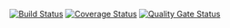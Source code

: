 [![Build Status](https://www.travis-ci.com/DanilaKostin/Dixie_land.svg?branch=master)](https://www.travis-ci.com/DanilaKostin/Dixie_land)
[![Coverage Status](https://coveralls.io/repos/github/DanilaKostin/Dixie_land/badge.svg)](https://coveralls.io/github/DanilaKostin/Dixie_land)
[![Quality Gate Status](https://sonarcloud.io/api/project_badges/measure?project=DanilaKostin_Dixie_land&metric=alert_status)](https://sonarcloud.io/dashboard?id=DanilaKostin_Dixie_land)
